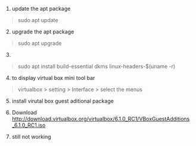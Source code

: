1. update the apt package
> sudo apt update

2. upgrade the apt package
> sudo apt upgrade

3. 
> sudo apt install build-essential dkms linux-headers-$(uname -r)

4. to display virtual box mini tool bar
>  virtualbox > setting > Interface > select the menus

5. install virutal box guest aditional package 

6. Download 
 http://download.virtualbox.org/virtualbox/6.1.0_RC1/VBoxGuestAdditions_6.1.0_RC1.iso

 7. still not working